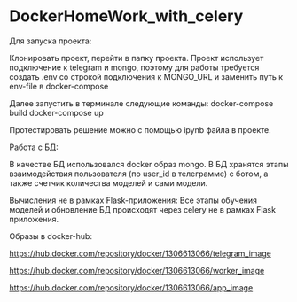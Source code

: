 # DockerHomeWork_with_celery
 
Для запуска проекта:

Клонировать проект, перейти в папку проекта.
Проект использует подключение к telegram и mongo, поэтому для работы требуется создать .env со строкой подключения к MONGO_URL и заменить путь к env-file в docker-compose

Далее запустить в терминале следующие команды:
docker-compose build
docker-compose up

Протестировать решение можно с помощью ipynb файла в проекте. 

Работа с БД:

В качестве БД использовался docker образ mongo.
В БД хранятся этапы взаимодействия пользователя (по user_id в телеграмме) с ботом, а также счетчик количества моделей и сами модели. 

Вычисления не в рамках Flask-приложения:
Все этапы обучения моделей и обновление БД происходят через celery не в рамках Flask приложения.

Образы в docker-hub:

https://hub.docker.com/repository/docker/1306613066/telegram_image

https://hub.docker.com/repository/docker/1306613066/worker_image

https://hub.docker.com/repository/docker/1306613066/app_image

